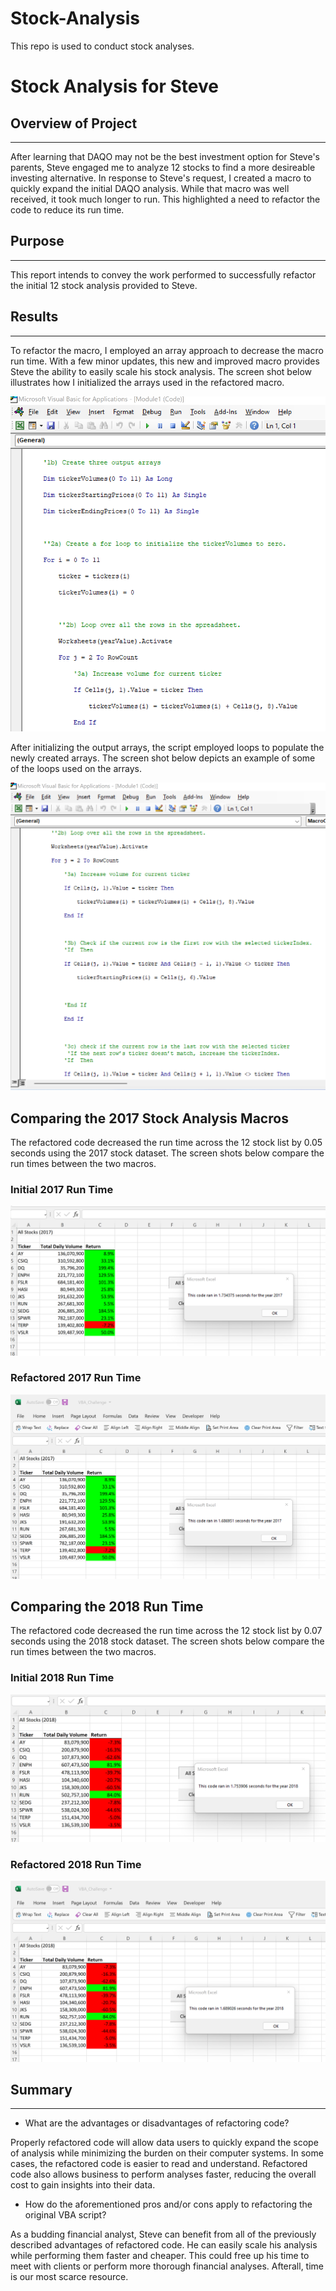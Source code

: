 # Stock-Analysis
This repo is used to conduct stock analyses.
# Stock Analysis for Steve

## Overview of Project
---
After learning that DAQO may not be the best investment option for Steve's parents, Steve engaged me to analyze 12 stocks to find a more desireable investing alternative.  In response to Steve's request, I created a macro to quickly expand the initial DAQO analysis.  While that macro was well received, it took much longer to run.  This highlighted a need to refactor the code to reduce its run time.

## Purpose
---
This report intends to convey the work performed to successfully refactor the initial 12 stock analysis provided to Steve.

## Results
---
To refactor the macro, I employed an array approach to decrease the macro run time.  With a few minor updates, this new and improved macro provides Steve the ability to easily scale his stock analysis.  The screen shot below illustrates how I initialized the arrays used in the refactored macro.

![VBA_Challenge_Array_Script.png](Resources/VBA_Challenge_Array_Script.png)

After initializing the output arrays, the script employed loops to populate the newly created arrays.  The screen shot below depicts an example of some of the loops used on the arrays.

![VBA_Challenge_Array_Loops.png](Resources/VBA_Challenge_Array_Loops.png)

## Comparing the 2017 Stock Analysis Macros

The refactored code decreased the run time across the 12 stock list by 0.05 seconds using the 2017 stock dataset.  The screen shots below compare the run times between the two macros.

### Initial 2017 Run Time

![VBA_Challenge_Initial2017.png](Resources/VBA_Challenge_Initial2017.png)

### Refactored 2017 Run Time

![VBA_Challenge_2017.png](Resources/VBA_Challenge_2017.png)

## Comparing the 2018 Run Time

The refactored code decreased the run time across the 12 stock list by 0.07 seconds using the 2018 stock dataset.  The screen shots below compare the run times between the two macros.

### Initial 2018 Run Time

![VBA_Challenge_Initial2018.png](Resources/VBA_Challenge_Initial2018.png)

### Refactored 2018 Run Time

![VBA_Challenge_2018.png](Resources/VBA_Challenge_2018.png)

## Summary
---
- What are the advantages or disadvantages of refactoring code?

Properly refactored code will allow data users to quickly expand the scope of analysis while minimizing the burden on their computer systems.  In some cases, the refactored code is easier to read and understand.  Refactored code also allows business to perform analyses faster, reducing the overall cost to gain insights into their data.

- How do the aforementioned pros and/or cons apply to refactoring the original VBA script?

As a budding financial analyst, Steve can benefit from all of the previously described advantages of refactored code.  He can easily scale his analysis while performing them faster and cheaper.  This could free up his time to meet with clients or perform more thorough financial analyses.  Afterall, time is our most scarce resource.    
